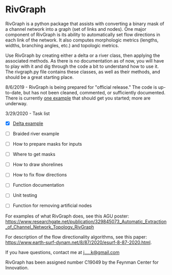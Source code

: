 # RivGraph

RivGraph is a python package that assists with converting a binary mask of a channel network into a graph (set of links and nodes). One major component of RivGraph is its ability to automatically set flow directions in each link of the network. It also computes morphologic metrics (lengths, widths, branching angles, etc.) and topologic metrics.

Use RivGraph by creating either a delta or a river class, then applying the associated methods. As there is no documentation as of now, you will have to play with it and dig through the code a bit to understand how to use it. The rivgraph.py file contains these classes, as well as their methods, and should be a great starting place.

8/6/2019 - RivGraph is being prepared for "official release." The code is up-to-date, but has not been cleaned, commented, or sufficiently documented. There is currently [one example](https://github.com/jonschwenk/RivGraph/blob/master/examples/delta_example.py.ipynb) that should get you started; more are underway. 

3/29/2020 - Task list
- [x] [Delta example](https://github.com/jonschwenk/RivGraph/blob/master/examples/delta_example.py.ipynb)
- [ ] Braided river example
- [ ] How to prepare masks for inputs
- [ ] Where to get masks
- [ ] How to draw shorelines
- [ ] How to fix flow directions
- [ ] Function documentation
- [ ] Unit testing
- [ ] Function for removing artificial nodes


For examples of what RivGraph does, see this AGU poster: https://www.researchgate.net/publication/329845073_Automatic_Extraction_of_Channel_Network_Topology_RivGraph

For description of the flow directionality algorithms, see this paper: https://www.earth-surf-dynam.net/8/87/2020/esurf-8-87-2020.html.

If you have questions, contact me at j.....k@gmail.com

RivGraph has been assigned number C19049 by the Feynman Center for Innovation.
